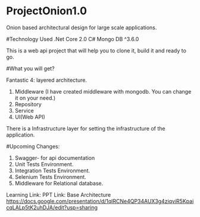 # ProjectOnion1.0
Onion based architectural design for large scale applications.

#Technology Used
.Net Core 2.0
C#
Mongo DB ^3.6.0

This is a web api project that will help you to clone it, build it and ready to go.

#What you will get?

Fantastic 4: layered architecture.
1. Middleware (I have created middleware with mongodb. You can change it on your need.)
2. Repository
3. Service
4. UI(Web API)

There is a Infrastructure layer for setting the infrastructure of the application.

#Upcoming Changes:
1. Swagger- for api documentation
2. Unit Tests Environment.
3. Integration Tests Environment.
4. Selenium Tests Environment.
5. Middleware for Relational database.

Learning Link:
PPT Link: Base Architecture
https://docs.google.com/presentation/d/1qlRCNe4QP34AUX3g4ziqviR5KpaicqLALp5tK2uhDJA/edit?usp=sharing
